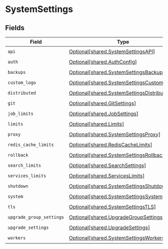 # SystemSettings


## Fields

| Field                                                                                              | Type                                                                                               | Required                                                                                           | Description                                                                                        |
| -------------------------------------------------------------------------------------------------- | -------------------------------------------------------------------------------------------------- | -------------------------------------------------------------------------------------------------- | -------------------------------------------------------------------------------------------------- |
| `api`                                                                                              | [Optional[shared.SystemSettingsAPI]](undefined/models/shared/systemsettingsapi.md)                 | :heavy_check_mark:                                                                                 | N/A                                                                                                |
| `auth`                                                                                             | [Optional[shared.AuthConfig]](undefined/models/shared/authconfig.md)                               | :heavy_check_mark:                                                                                 | N/A                                                                                                |
| `backups`                                                                                          | [Optional[shared.SystemSettingsBackups]](undefined/models/shared/systemsettingsbackups.md)         | :heavy_check_mark:                                                                                 | N/A                                                                                                |
| `custom_logo`                                                                                      | [Optional[shared.SystemSettingsCustomLogo]](undefined/models/shared/systemsettingscustomlogo.md)   | :heavy_check_mark:                                                                                 | N/A                                                                                                |
| `distributed`                                                                                      | [Optional[shared.SystemSettingsDistributed]](undefined/models/shared/systemsettingsdistributed.md) | :heavy_check_mark:                                                                                 | N/A                                                                                                |
| `git`                                                                                              | [Optional[shared.GitSettings]](undefined/models/shared/gitsettings.md)                             | :heavy_check_mark:                                                                                 | N/A                                                                                                |
| `job_limits`                                                                                       | [Optional[shared.JobSettings]](undefined/models/shared/jobsettings.md)                             | :heavy_check_mark:                                                                                 | N/A                                                                                                |
| `limits`                                                                                           | [Optional[shared.Limits]](undefined/models/shared/limits.md)                                       | :heavy_check_mark:                                                                                 | N/A                                                                                                |
| `proxy`                                                                                            | [Optional[shared.SystemSettingsProxy]](undefined/models/shared/systemsettingsproxy.md)             | :heavy_check_mark:                                                                                 | N/A                                                                                                |
| `redis_cache_limits`                                                                               | [Optional[shared.RedisCacheLimits]](undefined/models/shared/rediscachelimits.md)                   | :heavy_check_mark:                                                                                 | N/A                                                                                                |
| `rollback`                                                                                         | [Optional[shared.SystemSettingsRollback]](undefined/models/shared/systemsettingsrollback.md)       | :heavy_check_mark:                                                                                 | N/A                                                                                                |
| `search_limits`                                                                                    | [Optional[shared.SearchSettings]](undefined/models/shared/searchsettings.md)                       | :heavy_check_mark:                                                                                 | N/A                                                                                                |
| `services_limits`                                                                                  | [Optional[shared.ServicesLimits]](undefined/models/shared/serviceslimits.md)                       | :heavy_check_mark:                                                                                 | N/A                                                                                                |
| `shutdown`                                                                                         | [Optional[shared.SystemSettingsShutdown]](undefined/models/shared/systemsettingsshutdown.md)       | :heavy_check_mark:                                                                                 | N/A                                                                                                |
| `system`                                                                                           | [Optional[shared.SystemSettingsSystem]](undefined/models/shared/systemsettingssystem.md)           | :heavy_check_mark:                                                                                 | N/A                                                                                                |
| `tls`                                                                                              | [Optional[shared.SystemSettingsTLS]](undefined/models/shared/systemsettingstls.md)                 | :heavy_check_mark:                                                                                 | N/A                                                                                                |
| `upgrade_group_settings`                                                                           | [Optional[shared.UpgradeGroupSettings]](undefined/models/shared/upgradegroupsettings.md)           | :heavy_check_mark:                                                                                 | N/A                                                                                                |
| `upgrade_settings`                                                                                 | [Optional[shared.UpgradeSettings]](undefined/models/shared/upgradesettings.md)                     | :heavy_check_mark:                                                                                 | N/A                                                                                                |
| `workers`                                                                                          | [Optional[shared.SystemSettingsWorkers]](undefined/models/shared/systemsettingsworkers.md)         | :heavy_check_mark:                                                                                 | N/A                                                                                                |